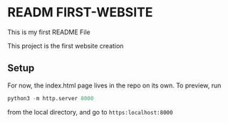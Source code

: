 # READM FIRST-WEBSITE

This is my first README File

This project is the first website creation

## Setup

For now, the index.html page lives in the repo on its own.
To preview, run

```python
python3 -m http.server 8000
```

from the local directory, and go to `https:localhost:8000`
